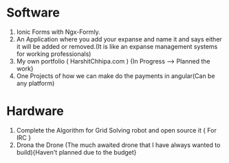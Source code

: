 # Software
1) Ionic Forms with Ngx-Formly.
2) An Application where you add your expanse and name it and says either it will be added or removed.(It is like an expanse management systems for working professionals)
3) My own portfolio ( HarshitChhipa.com ) {In Progress --> Planned the work}
4) One Projects of how we can make do the payments in angular(Can be any platform)

# Hardware
1) Complete the Algorithm for Grid Solving robot and open source it { For IRC }
2) Drona the Drone (The much awaited drone that I have always wanted to build){Haven't planned due to the budget}
